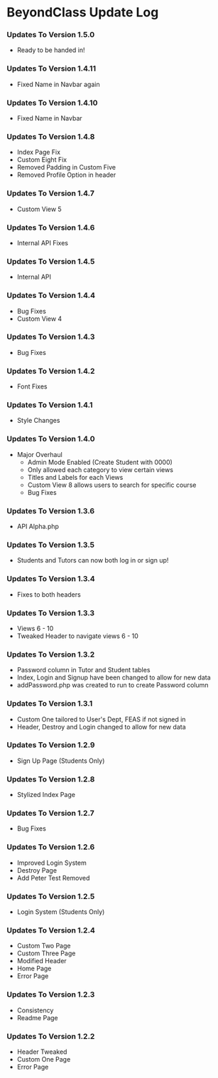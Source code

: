 # BeyondClass Update Log
### Updates To Version 1.5.0
* Ready to be handed in!

### Updates To Version 1.4.11
* Fixed Name in Navbar again

### Updates To Version 1.4.10
* Fixed Name in Navbar

### Updates To Version 1.4.8
* Index Page Fix
* Custom Eight Fix
* Removed Padding in Custom Five
* Removed Profile Option in header

### Updates To Version 1.4.7
* Custom View 5

### Updates To Version 1.4.6
* Internal API Fixes

### Updates To Version 1.4.5
* Internal API

### Updates To Version 1.4.4
* Bug Fixes
* Custom View 4

### Updates To Version 1.4.3
* Bug Fixes

### Updates To Version 1.4.2
* Font Fixes

### Updates To Version 1.4.1
* Style Changes

### Updates To Version 1.4.0
* Major Overhaul
	* Admin Mode Enabled (Create Student with 0000)
	* Only allowed each category to view certain views
	* Titles and Labels for each Views
	* Custom View 8 allows users to search for specific course
	* Bug Fixes

### Updates To Version 1.3.6
* API Alpha.php

### Updates To Version 1.3.5
* Students and Tutors can now both log in or sign up!

### Updates To Version 1.3.4
* Fixes to both headers

### Updates To Version 1.3.3
* Views 6 - 10
* Tweaked Header to navigate views 6 - 10

### Updates To Version 1.3.2
* Password column in Tutor and Student tables
* Index, Login and Signup have been changed to allow for new data
* addPassword.php was created to run to create Password column

### Updates To Version 1.3.1
* Custom One tailored to User's Dept, FEAS if not signed in
* Header, Destroy and Login changed to allow for new data

### Updates To Version 1.2.9
* Sign Up Page (Students Only)

### Updates To Version 1.2.8
* Stylized Index Page

### Updates To Version 1.2.7
* Bug Fixes

### Updates To Version 1.2.6
* Improved Login System
* Destroy Page
* Add Peter Test Removed

### Updates To Version 1.2.5
* Login System (Students Only)

### Updates To Version 1.2.4
* Custom Two Page
* Custom Three Page
* Modified Header
* Home Page
* Error Page

### Updates To Version 1.2.3
* Consistency
* Readme Page

### Updates To Version 1.2.2
* Header Tweaked
* Custom One Page
* Error Page